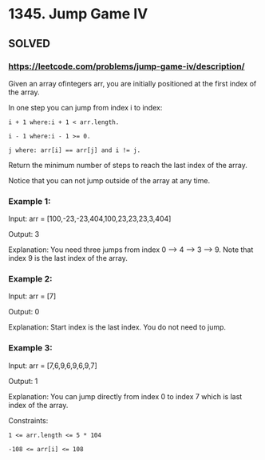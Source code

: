 # 1345. Jump Game IV

## SOLVED
### https://leetcode.com/problems/jump-game-iv/description/
Given an array ofintegers arr, you are initially positioned at the first index of the array.



In one step you can jump from index i to index:





	i + 1 where:i + 1 < arr.length.

	i - 1 where:i - 1 >= 0.

	j where: arr[i] == arr[j] and i != j.





Return the minimum number of steps to reach the last index of the array.



Notice that you can not jump outside of the array at any time.





### Example 1:





Input: arr = [100,-23,-23,404,100,23,23,23,3,404]


Output: 3



Explanation: You need three jumps from index 0 --> 4 --> 3 --> 9. Note that index 9 is the last index of the array.





### Example 2:





Input: arr = [7]


Output: 0



Explanation: Start index is the last index. You do not need to jump.





### Example 3:





Input: arr = [7,6,9,6,9,6,9,7]


Output: 1



Explanation: You can jump directly from index 0 to index 7 which is last index of the array.







Constraints:





	1 <= arr.length <= 5 * 104

	-108 <= arr[i] <= 108



